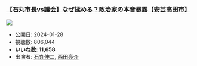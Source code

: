 ### [【石丸市長vs議会】なぜ揉める？政治家の本音暴露【安芸高田市】](https://www.youtube.com/watch?v=f8rJNZFEE2g)
[![](https://img.youtube.com/vi/f8rJNZFEE2g/sddefault.jpg)](https://www.youtube.com/watch?v=f8rJNZFEE2g)
-   公開日: 2024-01-28
-   視聴数: 806,044
-   **いいね数: 11,658**
-   出演者: [石丸伸二](/rehacq_fan/people/石丸伸二 "wikilink"), [西田亮介](/rehacq_fan/people/西田亮介 "wikilink")
